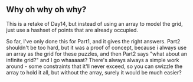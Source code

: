 ﻿## Why oh why oh why?

This is a retake of Day14, but instead of using an array to model the grid, just use
a hashset of points that are already occupied.

So far, I've only done this for Part1, and it gives the right answers.
Part2 shouldn't be too hard, but it was a proof of concept, because i always use an array as
the grid for these puzzles, and then Part2 says "what about an infinite grid?" and I go
whaaaaat?
There's always always a simple work around - some constraints that it'll never exceed, so you
can swizzle the array to hold it all, but without the array, surely it would be much easier?